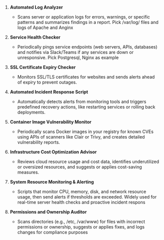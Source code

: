 1. **Automated Log Analyzer**
   - Scans server or application logs for errors, warnings, or specific patterns and summarizes findings in a report. Pick /var/log/ files and logs of Apache and Anginx
  
2. **Service Health Checker**
   - Periodically pings service endpoints (web servers, APIs, databases) and notifies via Slack/Teams if any services are down or unresponsive. Pick Postgresql, Nginx as example
  
3. **SSL Certificate Expiry Checker**
    - Monitors SSL/TLS certificates for websites and sends alerts ahead of expiry to prevent outages.
  
4. **Automated Incident Response Script**  
   - Automatically detects alerts from monitoring tools and triggers predefined recovery actions, like restarting services or rolling back deployments.

5. **Container Image Vulnerability Monitor**  
   - Periodically scans Docker images in your registry for known CVEs using APIs of scanners like Clair or Trivy, and creates detailed vulnerability reports.
   
6. **Infrastructure Cost Optimization Advisor**  
   - Reviews cloud resource usage and cost data, identifies underutilized or oversized resources, and suggests or applies cost-saving measures.

7. **System Resource Monitoring & Alerting**
   - Scripts that monitor CPU, memory, disk, and network resource usage, then send alerts if thresholds are exceeded. Widely used for real-time server health checks and proactive incident respons

8. **Permissions and Ownership Auditor**
   - Scans directories (e.g., /etc, /var/www) for files with incorrect permissions or ownership, suggests or applies fixes, and logs changes for compliance purposes

